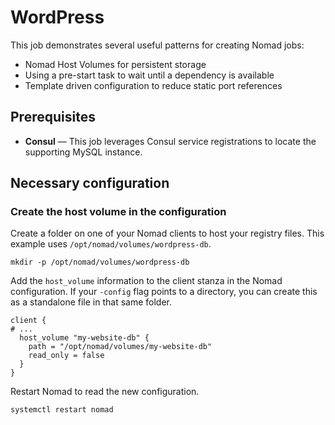 # WordPress

This job demonstrates several useful patterns for creating Nomad jobs:

- Nomad Host Volumes for persistent storage
- Using a pre-start task to wait until a dependency is available
- Template driven configuration to reduce static port references

## Prerequisites

- **Consul** — This job leverages Consul service registrations to locate
  the supporting MySQL instance.

## Necessary configuration

### Create the host volume in the configuration

Create a folder on one of your Nomad clients to host your registry files. This
example uses `/opt/nomad/volumes/wordpress-db`.

```shell-session
mkdir -p /opt/nomad/volumes/wordpress-db
```

Add the `host_volume` information to the client stanza in the Nomad configuration.
If your `-config` flag points to a directory, you can create this as a standalone
file in that same folder.

```hcl
client {
# ...
  host_volume "my-website-db" {
    path = "/opt/nomad/volumes/my-website-db"
    read_only = false
  }
}
```

Restart Nomad to read the new configuration.

```shell
systemctl restart nomad
```
